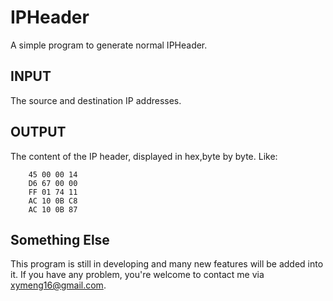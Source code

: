 # IPHeader
A simple program to generate normal IPHeader.
## INPUT
The source and destination IP addresses.
## OUTPUT
The content of the IP header, displayed in hex,byte by byte.
Like:  
  
        45 00 00 14  
        D6 67 00 00  
        FF 01 74 11  
        AC 10 0B C8  
        AC 10 0B 87
## Something Else
This program is still in developing and many new features will be added into it.
If you have any problem, you're welcome to contact me via xymeng16@gmail.com.
